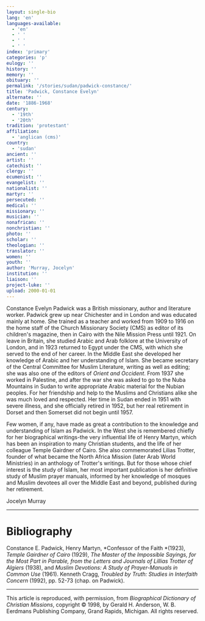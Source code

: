 ```yaml
---
layout: single-bio
lang: 'en'
languages-available:
  - 'en'
  - ' '
  - ' '
  - ' '
index: 'primary'
categories: 'p'
eulogy: ''
history: ''
memory: ''
obituary: ''
permalink: '/stories/sudan/padwick-constance/'
title: 'Padwick, Constance Evelyn'
alternate: ''
date: '1886-1968'
century:
  - '19th'
  - '20th'
tradition: 'protestant'
affiliation:
  - 'anglican (cms)'
country:
  - 'sudan'
ancient: ''
artist: ''
catechist: ''
clergy: ''
ecumenist: ''
evangelist: ''
nationalist: ''
martyr: ''
persecuted: ''
medical: ''
missionary: ''
musician: ''
nonafrican: ''
nonchristian: ''
photo: ''
scholar: ''
theologian: ''
translator: ''
women: ''
youth: ''
author: 'Murray, Jocelyn'
institution: ''
liaison: ''
project-luke: ''
upload: 2000-01-01
---
```



Constance Evelyn Padwick was a British missionary, author and literature worker. Padwick grew up near Chichester and in London and was educated mainly at home. She trained as a teacher and worked from 1909 to 1916 on the home staff of the Church Missionary Society (CMS) as editor of its children's magazine, then in Cairo with the Nile Mission Press until 1921. On leave in Britain, she studied Arabic and Arab folklore at the University of London, and in 1923 returned to Egypt under the CMS, with which she served to the end of her career. In the Middle East she developed her knowledge of Arabic and her understanding of Islam. She became secretary of the Central Committee for Muslim Literature, writing as well as editing; she was also one of the editors of *Orient and Occident*. From 1937 she worked in Palestine, and after the war she was asked to go to the Nuba Mountains in Sudan to write appropriate Arabic material for the Nubian peoples. For her friendship and help to the Muslims and Christians alike she was much loved and respected. Her time in Sudan ended in 1951 with severe illness, and she officially retired in 1952, but her real retirement in Dorset and then Somerset did not begin until 1957.

Few women, if any, have made as great a contribution to the knowledge and understanding of Islam as Padwick. In the West she is remembered chiefly for her biographical writings-the very influential life of Henry Martyn, which has been an inspiration to many Christian students, and the life of her colleague Temple Gairdner of Cairo. She also commemorated Lilias Trotter, founder of what became the North Africa Mission (later Arab World Ministries) in an anthology of Trotter's writings. But for those whose chief interest is the study of Islam, her most important publication is her definitive study of Muslim prayer manuals, informed by her knowledge of mosques and Muslim devotees all over the Middle East and beyond, published during her retirement.

Jocelyn Murray

---

# Bibliography

Constance E. Padwick, Henry Martyn, *Confessor of the Faith *(1923), *Temple Gairdner of Cairo* (1929), *The Master of the Impossible Sayings, for the Most Part in Parable, from the Letters and Journals of Lillias Trotter of Algiers* (1938), and *Muslim Devotions: A Study of Prayer-Manuals in Common Use* (1961). Kenneth Cragg, *Troubled by Truth: Studies in Interfaith Concern* (1992), pp. 52-73 (chap. on Padwick).

---

This article is reproduced, with permission, from *Biographical Dictionary of Christian Missions*, copyright © 1998, by Gerald H. Anderson, W. B. Eerdmans Publishing Company, Grand Rapids, Michigan. All rights reserved.